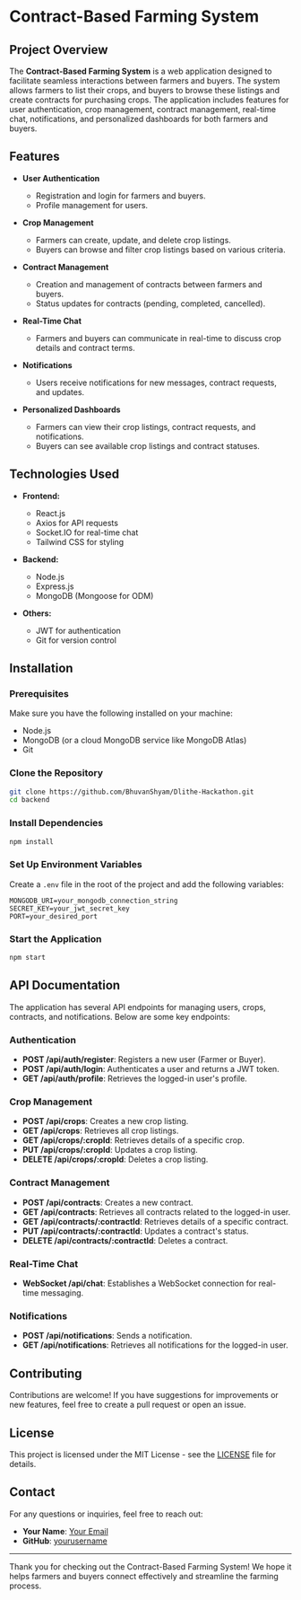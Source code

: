 
# Contract-Based Farming System

## Project Overview

The **Contract-Based Farming System** is a web application designed to facilitate seamless interactions between farmers and buyers. The system allows farmers to list their crops, and buyers to browse these listings and create contracts for purchasing crops. The application includes features for user authentication, crop management, contract management, real-time chat, notifications, and personalized dashboards for both farmers and buyers.

## Features

- **User Authentication**
  - Registration and login for farmers and buyers.
  - Profile management for users.

- **Crop Management**
  - Farmers can create, update, and delete crop listings.
  - Buyers can browse and filter crop listings based on various criteria.

- **Contract Management**
  - Creation and management of contracts between farmers and buyers.
  - Status updates for contracts (pending, completed, cancelled).

- **Real-Time Chat**
  - Farmers and buyers can communicate in real-time to discuss crop details and contract terms.

- **Notifications**
  - Users receive notifications for new messages, contract requests, and updates.

- **Personalized Dashboards**
  - Farmers can view their crop listings, contract requests, and notifications.
  - Buyers can see available crop listings and contract statuses.

## Technologies Used

- **Frontend:**
  - React.js
  - Axios for API requests
  - Socket.IO for real-time chat
  - Tailwind CSS for styling

- **Backend:**
  - Node.js
  - Express.js
  - MongoDB (Mongoose for ODM)

- **Others:**
  - JWT for authentication
  - Git for version control

## Installation

### Prerequisites

Make sure you have the following installed on your machine:

- Node.js
- MongoDB (or a cloud MongoDB service like MongoDB Atlas)
- Git

### Clone the Repository

```bash
git clone https://github.com/BhuvanShyam/Dlithe-Hackathon.git
cd backend
```

### Install Dependencies

```bash
npm install 
```

### Set Up Environment Variables

Create a `.env` file in the root of the project and add the following variables:

```
MONGODB_URI=your_mongodb_connection_string
SECRET_KEY=your_jwt_secret_key
PORT=your_desired_port
```

### Start the Application

```bash
npm start
```

## API Documentation

The application has several API endpoints for managing users, crops, contracts, and notifications. Below are some key endpoints:

### Authentication

- **POST /api/auth/register**: Registers a new user (Farmer or Buyer).
- **POST /api/auth/login**: Authenticates a user and returns a JWT token.
- **GET /api/auth/profile**: Retrieves the logged-in user's profile.

### Crop Management

- **POST /api/crops**: Creates a new crop listing.
- **GET /api/crops**: Retrieves all crop listings.
- **GET /api/crops/:cropId**: Retrieves details of a specific crop.
- **PUT /api/crops/:cropId**: Updates a crop listing.
- **DELETE /api/crops/:cropId**: Deletes a crop listing.

### Contract Management

- **POST /api/contracts**: Creates a new contract.
- **GET /api/contracts**: Retrieves all contracts related to the logged-in user.
- **GET /api/contracts/:contractId**: Retrieves details of a specific contract.
- **PUT /api/contracts/:contractId**: Updates a contract's status.
- **DELETE /api/contracts/:contractId**: Deletes a contract.

### Real-Time Chat

- **WebSocket /api/chat**: Establishes a WebSocket connection for real-time messaging.

### Notifications

- **POST /api/notifications**: Sends a notification.
- **GET /api/notifications**: Retrieves all notifications for the logged-in user.

## Contributing

Contributions are welcome! If you have suggestions for improvements or new features, feel free to create a pull request or open an issue.

## License

This project is licensed under the MIT License - see the [LICENSE](LICENSE) file for details.

## Contact

For any questions or inquiries, feel free to reach out:

- **Your Name**: [Your Email](bhuvanshyam2022@gmail.com)
- **GitHub**: [yourusername](https://github.com/BhuvanShyam)

---

Thank you for checking out the Contract-Based Farming System! We hope it helps farmers and buyers connect effectively and streamline the farming process.

